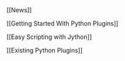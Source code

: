 [[News]]

[[Getting Started With Python Plugins]]

[[Easy Scripting with Jython]]

[[Existing Python Plugins]]